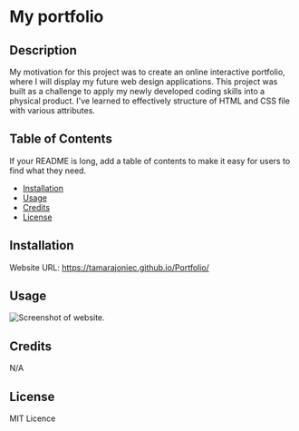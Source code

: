 # My portfolio

## Description


My motivation for this project was to create an online interactive portfolio, where I will display my future web design applications.
This project was built as a challenge to apply my newly developed coding skills into a physical product.
I've learned to effectively structure of HTML and CSS file with various attributes.

## Table of Contents

If your README is long, add a table of contents to make it easy for users to find what they need.

- [Installation](#installation)
- [Usage](#usage)
- [Credits](#credits)
- [License](#license)

## Installation

Website URL:
https://tamarajoniec.github.io/Portfolio/

## Usage

![Screenshot of website.](assets/images/screenshot.jpg "The Portfolio webpage includes a navigation bar, a header image, and cards with text and images at the bottom of the page. There is an about me section and contact details.")    

## Credits

N/A

## License

MIT Licence



